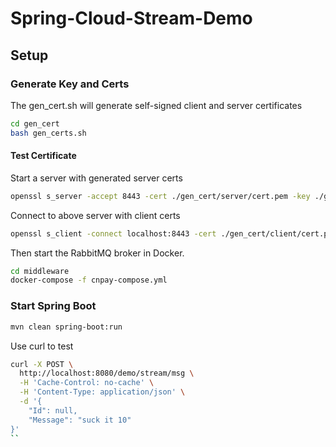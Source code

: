 # Spring-Cloud-Stream-Demo

## Setup

### Generate Key and Certs

The gen_cert.sh will generate self-signed client and server certificates

```bash
cd gen_cert
bash gen_certs.sh
```

#### Test Certificate

Start a server with generated server certs
```bash
openssl s_server -accept 8443 -cert ./gen_cert/server/cert.pem -key ./gen_cert/server/key.pem -CAfile ./gen_cert/server/cacert.pem
```

Connect to above server with client certs
```bash
openssl s_client -connect localhost:8443 -cert ./gen_cert/client/cert.pem -key ./gen_cert/client/key.pem -CAfile ./gen_cert/client/cacert.pem
```

Then start the RabbitMQ broker in Docker.

```bash
cd middleware
docker-compose -f cnpay-compose.yml
```

### Start Spring Boot

```bash
mvn clean spring-boot:run
```

Use curl to test

```bash
curl -X POST \
  http://localhost:8080/demo/stream/msg \
  -H 'Cache-Control: no-cache' \
  -H 'Content-Type: application/json' \
  -d '{
    "Id": null,
    "Message": "suck it 10"
}'
``
